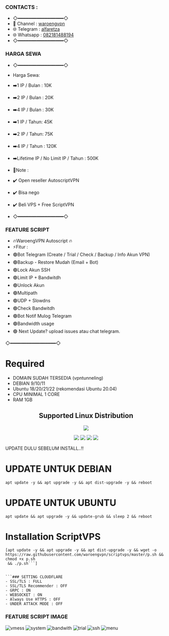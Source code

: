 ### CONTACTS : 
- ◇━━━━━━━━━━━━━━━━━◇
- 🔵 Channel  : [waroengvpn](https://t.me/waroengvpn)
- 🌐 Telegram : [alfaretza](https://t.me/alfaretza)
- 🌐 Whatsapp : [082181488194](https://wa.me/+6282181488194)
- ◇━━━━━━━━━━━━━━━━━◇

### HARGA SEWA
- ◇━━━━━━━━━━━━━━━━━◇
- Harga Sewa:
- ➡️1 IP / Bulan : 10K
- ➡️2 IP / Bulan : 20K
- ➡️4 IP / Bulan : 30K

- ➡️1 IP / Tahun: 45K
- ➡️2 IP / Tahun: 75K
- ➡️4 IP / Tahun : 120K
- ➡️Lifetime IP / No Limit IP / Tahun : 500K

- 📌Note : 
- ✔️ Open reseller AutoscriptVPN
- ✔️ Bisa nego
- ✔️ Beli VPS + Free ScriptVPN
- ◇━━━━━━━━━━━━━━━━━◇

### FEATURE SCRIPT

- 🔥WaroengVPN Autoscript 🔥
- ⚡️Fitur :
- 🟢Bot Telegram (Create / Trial / Check / Backup / Info Akun VPN)
- 🟢Backup - Restore Mudah (Email + Bot)
- 🟢Lock Akun SSH
- 🟢Limit IP + Bandwitdh
- 🟢Unlock Akun
- 🟢Multipath
- 🟢UDP + Slowdns
- 🟢Check Bandwitdh
- 🟢Bot Notif Mulog Telegram
- 🟢Bandwidth usage
- 🟢 Next Update? upload issues atau chat telegram.

◇━━━━━━━━━━━━━━━━━◇


# Required
- DOMAIN SUDAH TERSEDIA (vpntunneling)
- DEBIAN 9/10/11
- Ubuntu 18/20/21/22 (rekomendasi Ubuntu 20.04) 
- CPU MINIMAL 1 CORE
- RAM 1GB

</p> 
<h2 align="center"> Supported Linux Distribution</h2>
<p align="center"><img src="https://d33wubrfki0l68.cloudfront.net/5911c43be3b1da526ed609e9c55783d9d0f6b066/9858b/assets/img/debian-ubuntu-hover.png"></p> 
<p align="center"><img src="https://img.shields.io/static/v1?style=for-the-badge&logo=debian&label=Debian%209&message=Stretch&color=purple"> <img src="https://img.shields.io/static/v1?style=for-the-badge&logo=debian&label=Debian%2010&message=Buster&color=purple">  <img src="https://img.shields.io/static/v1?style=for-the-badge&logo=ubuntu&label=Ubuntu%2018&message=Lts&color=red"> <img src="https://img.shields.io/static/v1?style=for-the-badge&logo=ubuntu&label=Ubuntu%2020&message=Lts&color=red">
</p>
</div>
UPDATE DULU SEBELUM INSTALL..!! 

# UPDATE UNTUK DEBIAN
```
apt update -y && apt upgrade -y && apt dist-upgrade -y && reboot
```
# UPDATE UNTUK UBUNTU
```
apt update && apt upgrade -y && update-grub && sleep 2 && reboot
```

# Installation ScriptVPS
```
[apt update -y && apt upgrade -y && apt dist-upgrade -y && wget -o https://raw.githubusercontent.com/waroengvpn/scriptvps/master/p.sh && chmod +x p.sh
 && ./p.sh```]


```### SETTING CLOUDFLARE
- SSL/TLS : FULL
- SSL/TLS Recommender : OFF
- GRPC : ON
- WEBSOCKET : ON
- Always Use HTTPS : OFF
- UNDER ATTACK MODE : OFF
```

### FEATURE SCRIPT IMAGE
![vmess](https://github.com/waroengvpn/scriptvp/blob/172b02eecc81bdf7c8adc4b3e23059c69b859f1b/photo_2023-11-07_20-26-01.jpg?raw=true)
![system](https://raw.githubusercontent.com/waroengvpn/scriptvps/main/photo_2023-11-25_13-05-48.jpg)
![bandwith](https://raw.githubusercontent.com/waroengvpn/scriptvps/main/photo_2023-11-25_13-06-08.jpg)
![trial](https://raw.githubusercontent.com/waroengvpn/scriptvps/main/photo_2023-11-25_13-06-08.jpg)
![ssh](https://raw.githubusercontent.com/waroengvpn/scriptvps/main/photo_2023-11-25_13-06-28.jpg)
![menu](https://raw.githubusercontent.com/waroengvpn/scriptvps/main/photo_2023-11-26_23-30-05.jpg)
